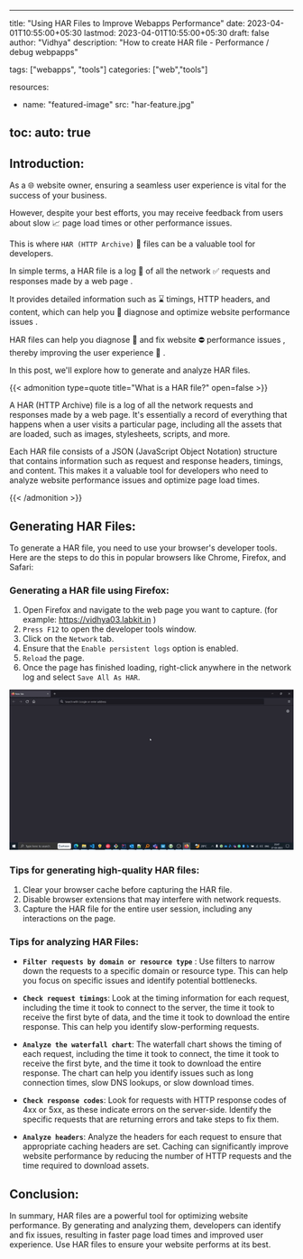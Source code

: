 
---
title: "Using HAR Files to Improve Webapps Performance"
date: 2023-04-01T10:55:00+05:30
lastmod: 2023-04-01T10:55:00+05:30
draft: false
author: "Vidhya"
description: "How to create HAR file - Performance / debug webpapps"

tags: ["webapps", "tools"]
categories: ["web","tools"]
  
resources:
- name: "featured-image"
  src: "har-feature.jpg"

toc:
  auto: true  
---


## Introduction:

As a 🌐 website owner, ensuring a seamless user experience is vital for the success of your business. 

However, despite your best efforts, you may receive feedback from users about slow 📈 page load times or other performance issues. 

This is where ```HAR (HTTP Archive)``` 💎 files can be a valuable tool for developers. 

In simple terms, a HAR file is a log 📄 of all the network ✅ requests and responses made by a web page . 

It provides detailed information such as ⌛ timings, HTTP headers, and content, which can help you 🧬 diagnose and optimize website performance issues .

HAR files can help you diagnose 🧬 and fix website ⛔ performance issues , thereby improving the user experience 🔗 . 

In this post, we'll explore how to generate and analyze HAR files.

{{< admonition type=quote title="What is a HAR file?" open=false >}}

A HAR (HTTP Archive) file is a log of all the network requests and responses made by a web page. It's essentially a record of everything that happens when a user visits a particular page, including all the assets that are loaded, such as images, stylesheets, scripts, and more.

Each HAR file consists of a JSON (JavaScript Object Notation) structure that contains information such as request and response headers, timings, and content. This makes it a valuable tool for developers who need to analyze website performance issues and optimize page load times.

{{< /admonition >}}

## Generating HAR Files:

To generate a HAR file, you need to use your browser's developer tools. Here are the steps to do this in popular browsers like Chrome, Firefox, and Safari:

### Generating a HAR file using Firefox:

  1. Open Firefox and navigate to the web page you want to capture. (for example: https://vidhya03.labkit.in )
  2. `Press F12` to open the developer tools window.
  3. Click on the `Network` tab.
  4. Ensure that the `Enable persistent logs` option is enabled.
  5. `Reload` the page.
  6. Once the page has finished loading, right-click anywhere in the network log and select `Save All As HAR`.
  
  ![Export & import HAR](blog-personal-har-03.gif)
  
### Tips for generating high-quality HAR files:

  1. Clear your browser cache before capturing the HAR file.
  2. Disable browser extensions that may interfere with network requests.
  3. Capture the HAR file for the entire user session, including any interactions on the page.

### Tips for analyzing HAR Files:

 * **`Filter requests by domain or resource type`** : Use filters to narrow down the requests to a specific domain or resource type. This can help you focus on specific issues and identify potential bottlenecks.


* **`Check request timings`**: Look at the timing information for each request, including the time it took to connect to the server, the time it took to receive the first byte of data, and the time it took to download the entire response. This can help you identify slow-performing requests.


* **`Analyze the waterfall chart`**: The waterfall chart shows the timing of each request, including the time it took to connect, the time it took to receive the first byte, and the time it took to download the entire response. The chart can help you identify issues such as long connection times, slow DNS lookups, or slow download times.

* **`Check response codes`**: Look for requests with HTTP response codes of 4xx or 5xx, as these indicate errors on the server-side. Identify the specific requests that are returning errors and take steps to fix them.

* **`Analyze headers`**: Analyze the headers for each request to ensure that appropriate caching headers are set. Caching can significantly improve website performance by reducing the number of HTTP requests and the time required to download assets.

## Conclusion:

In summary, HAR files are a powerful tool for optimizing website performance. 
By generating and analyzing them, developers can identify and fix issues, resulting in faster page load times and improved user experience. 
Use HAR files to ensure your website performs at its best.



